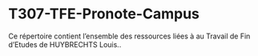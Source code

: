 # T307-TFE-Pronote-Campus
Ce répertoire contient l’ensemble des ressources liées à au Travail de Fin d’Etudes de HUYBRECHTS Louis..

